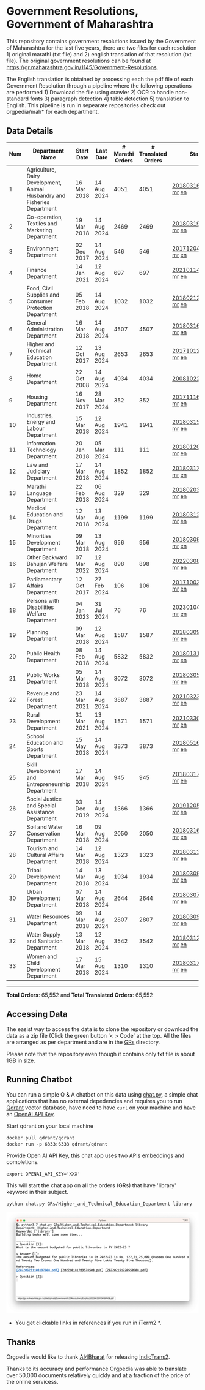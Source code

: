 # Government Resolutions, Government of Maharashtra

This repository contains government resolutions issued by the Government of Maharashtra for the last five years, there are two files for each resolution 1) original marathi (txt file) and 2) english translation of that resolution (txt file). The original government resolutions can be found at https://gr.maharashtra.gov.in/1145/Government-Resolutions.

The English translation is obtained by processing each the pdf file of each Government Resolution through a pipeline where the following operations are performed 1) Download the file using crawler 2) OCR to handle non-standard fonts 3) paragraph detection 4) table  detection 5) translation to English. This pipeline is run in sepearate repositories check out orgpedia/mah* for each department.


## Data Details

| Num | Department Name | Start Date | Last Date | # Marathi Orders | # Translated Orders | Starting Order | Last Order |
| --- | --------------- | ---------- | --------- | ---------------- | ------------------- | -------------- | ---------- |
| 1 | Agriculture, Dairy Development, Animal Husbandry and Fisheries Department | 16 Mar 2018 | 14 Aug 2024 | 4051 | 4051 | [201803161624182101.pdf](https://gr.maharashtra.gov.in/Site/Upload/Government%20Resolutions/English/201803161624182101.pdf) [mr](GRs/Agriculture,_Dairy_Development,_Animal_Husbandry_and_Fisheries_Department/201803161624182101.pdf.mr.txt) [en](GRs/Agriculture,_Dairy_Development,_Animal_Husbandry_and_Fisheries_Department/201803161624182101.pdf.en.txt) | [202408141617167001.pdf](https://gr.maharashtra.gov.in/Site/Upload/Government%20Resolutions/English/202408141617167001.pdf) [mr](GRs/Agriculture,_Dairy_Development,_Animal_Husbandry_and_Fisheries_Department/202408141617167001.pdf.mr.txt) [en](GRs/Agriculture,_Dairy_Development,_Animal_Husbandry_and_Fisheries_Department/202408141617167001.pdf.en.txt) |
| 2 | Co-operation, Textiles and Marketing Department | 19 Mar 2018 | 14 Aug 2024 | 2469 | 2469 | [201803191257576702.pdf](https://gr.maharashtra.gov.in/Site/Upload/Government%20Resolutions/English/201803191257576702.pdf) [mr](GRs/Co-operation,_Textiles_and_Marketing_Department/201803191257576702.pdf.mr.txt) [en](GRs/Co-operation,_Textiles_and_Marketing_Department/201803191257576702.pdf.en.txt) | [202408141854197002.pdf](https://gr.maharashtra.gov.in/Site/Upload/Government%20Resolutions/English/202408141854197002.pdf) [mr](GRs/Co-operation,_Textiles_and_Marketing_Department/202408141854197002.pdf.mr.txt) [en](GRs/Co-operation,_Textiles_and_Marketing_Department/202408141854197002.pdf.en.txt) |
| 3 | Environment Department | 02 Dec 2017 | 14 Aug 2024 | 546 | 546 | [201712041147216904.pdf](https://gr.maharashtra.gov.in/Site/Upload/Government%20Resolutions/English/201712041147216904.pdf) [mr](GRs/Environment_Department/201712041147216904.pdf.mr.txt) [en](GRs/Environment_Department/201712041147216904.pdf.en.txt) | [202408141241327904.pdf](https://gr.maharashtra.gov.in/Site/Upload/Government%20Resolutions/English/202408141241327904.pdf) [mr](GRs/Environment_Department/202408141241327904.pdf.mr.txt) [en](GRs/Environment_Department/202408141241327904.pdf.en.txt) |
| 4 | Finance Department | 14 Jan 2021 | 12 Aug 2024 | 697 | 697 | [202101141237329905.pdf](https://gr.maharashtra.gov.in/Site/Upload/Government%20Resolutions/English/202101141237329905.pdf) [mr](GRs/Finance_Department/202101141237329905.pdf.mr.txt) [en](GRs/Finance_Department/202101141237329905.pdf.en.txt) | [202408121809325905.pdf](https://gr.maharashtra.gov.in/Site/Upload/Government%20Resolutions/English/202408121809325905.pdf) [mr](GRs/Finance_Department/202408121809325905.pdf.mr.txt) [en](GRs/Finance_Department/202408121809325905.pdf.en.txt) |
| 5 | Food, Civil Supplies and Consumer Protection Department | 05 Feb 2018 | 14 Aug 2024 | 1032 | 1032 | [201802121244545806.pdf](https://gr.maharashtra.gov.in/Site/Upload/Government%20Resolutions/English/201802121244545806.pdf) [mr](GRs/Food,_Civil_Supplies_and_Consumer_Protection_Department/201802121244545806.pdf.mr.txt) [en](GRs/Food,_Civil_Supplies_and_Consumer_Protection_Department/201802121244545806.pdf.en.txt) | [202408141743066906.pdf](https://gr.maharashtra.gov.in/Site/Upload/Government%20Resolutions/English/202408141743066906.pdf) [mr](GRs/Food,_Civil_Supplies_and_Consumer_Protection_Department/202408141743066906.pdf.mr.txt) [en](GRs/Food,_Civil_Supplies_and_Consumer_Protection_Department/202408141743066906.pdf.en.txt) |
| 6 | General Administration Department | 16 Mar 2018 | 14 Aug 2024 | 4507 | 4507 | [201803161224022707.pdf](https://gr.maharashtra.gov.in/Site/Upload/Government%20Resolutions/English/201803161224022707.pdf) [mr](GRs/General_Administration_Department/201803161224022707.pdf.mr.txt) [en](GRs/General_Administration_Department/201803161224022707.pdf.en.txt) | [202408141648017007.pdf](https://gr.maharashtra.gov.in/Site/Upload/Government%20Resolutions/English/202408141648017007.pdf) [mr](GRs/General_Administration_Department/202408141648017007.pdf.mr.txt) [en](GRs/General_Administration_Department/202408141648017007.pdf.en.txt) |
| 7 | Higher and Technical Education Department | 12 Oct 2017 | 13 Aug 2024 | 2653 | 2653 | [201710121514029708.pdf](https://gr.maharashtra.gov.in/Site/Upload/Government%20Resolutions/English/201710121514029708.pdf) [mr](GRs/Higher_and_Technical_Education_Department/201710121514029708.pdf.mr.txt) [en](GRs/Higher_and_Technical_Education_Department/201710121514029708.pdf.en.txt) | [202408131740577408.pdf](https://gr.maharashtra.gov.in/Site/Upload/Government%20Resolutions/English/202408131740577408.pdf) [mr](GRs/Higher_and_Technical_Education_Department/202408131740577408.pdf.mr.txt) [en](GRs/Higher_and_Technical_Education_Department/202408131740577408.pdf.en.txt) |
| 8 | Home Department | 22 Oct 2008 | 14 Aug 2024 | 4034 | 4034 | [20081022.pdf](https://gr.maharashtra.gov.in/Site/Upload/Government%20Resolutions/English/20081022.pdf) [mr](GRs/Home_Department/20081022.pdf.mr.txt) [en](GRs/Home_Department/20081022.pdf.en.txt) | [202408141511084829.pdf](https://gr.maharashtra.gov.in/Site/Upload/Government%20Resolutions/English/202408141511084829.pdf) [mr](GRs/Home_Department/202408141511084829.pdf.mr.txt) [en](GRs/Home_Department/202408141511084829.pdf.en.txt) |
| 9 | Housing Department | 16 Nov 2017 | 28 Mar 2024 | 352 | 352 | [201711161447076609.pdf](https://gr.maharashtra.gov.in/Site/Upload/Government%20Resolutions/English/201711161447076609.pdf) [mr](GRs/Housing_Department/201711161447076609.pdf.mr.txt) [en](GRs/Housing_Department/201711161447076609.pdf.en.txt) | [202403281255554909.pdf](https://gr.maharashtra.gov.in/Site/Upload/Government%20Resolutions/English/202403281255554909.pdf) [mr](GRs/Housing_Department/202403281255554909.pdf.mr.txt) [en](GRs/Housing_Department/202403281255554909.pdf.en.txt) |
| 10 | Industries, Energy and Labour Department | 15 Mar 2018 | 12 Aug 2024 | 1941 | 1941 | [201803151204055010.pdf](https://gr.maharashtra.gov.in/Site/Upload/Government%20Resolutions/English/201803151204055010.pdf) [mr](GRs/Industries,_Energy_and_Labour_Department/201803151204055010.pdf.mr.txt) [en](GRs/Industries,_Energy_and_Labour_Department/201803151204055010.pdf.en.txt) | [202408121448506110.pdf](https://gr.maharashtra.gov.in/Site/Upload/Government%20Resolutions/English/202408121448506110.pdf) [mr](GRs/Industries,_Energy_and_Labour_Department/202408121448506110.pdf.mr.txt) [en](GRs/Industries,_Energy_and_Labour_Department/202408121448506110.pdf.en.txt) |
| 11 | Information Technology Department | 20 Jan 2018 | 05 Mar 2024 | 111 | 111 | [201801201843024511.pdf](https://gr.maharashtra.gov.in/Site/Upload/Government%20Resolutions/English/201801201843024511.pdf) [mr](GRs/Information_Technology_Department/201801201843024511.pdf.mr.txt) [en](GRs/Information_Technology_Department/201801201843024511.pdf.en.txt) | [202403051249430211.pdf](https://gr.maharashtra.gov.in/Site/Upload/Government%20Resolutions/English/202403051249430211.pdf) [mr](GRs/Information_Technology_Department/202403051249430211.pdf.mr.txt) [en](GRs/Information_Technology_Department/202403051249430211.pdf.en.txt) |
| 12 | Law and Judiciary Department | 17 Mar 2018 | 14 Aug 2024 | 1852 | 1852 | [201803171129290212.pdf](https://gr.maharashtra.gov.in/Site/Upload/Government%20Resolutions/English/201803171129290212.pdf) [mr](GRs/Law_and_Judiciary_Department/201803171129290212.pdf.mr.txt) [en](GRs/Law_and_Judiciary_Department/201803171129290212.pdf.en.txt) | [202408141442217012.pdf](https://gr.maharashtra.gov.in/Site/Upload/Government%20Resolutions/English/202408141442217012.pdf) [mr](GRs/Law_and_Judiciary_Department/202408141442217012.pdf.mr.txt) [en](GRs/Law_and_Judiciary_Department/202408141442217012.pdf.en.txt) |
| 13 | Marathi Language Department | 22 Feb 2018 | 06 Aug 2024 | 329 | 329 | [201802031549154233.pdf](https://gr.maharashtra.gov.in/Site/Upload/Government%20Resolutions/English/201802031549154233.pdf) [mr](GRs/Marathi_Language_Department/201802031549154233.pdf.mr.txt) [en](GRs/Marathi_Language_Department/201802031549154233.pdf.en.txt) | [202408061526044833.pdf](https://gr.maharashtra.gov.in/Site/Upload/Government%20Resolutions/English/202408061526044833.pdf) [mr](GRs/Marathi_Language_Department/202408061526044833.pdf.mr.txt) [en](GRs/Marathi_Language_Department/202408061526044833.pdf.en.txt) |
| 14 | Medical Education and Drugs Department | 12 Mar 2018 | 13 Aug 2024 | 1199 | 1199 | [201803121137094813.pdf](https://gr.maharashtra.gov.in/Site/Upload/Government%20Resolutions/English/201803121137094813.pdf) [mr](GRs/Medical_Education_and_Drugs_Department/201803121137094813.pdf.mr.txt) [en](GRs/Medical_Education_and_Drugs_Department/201803121137094813.pdf.en.txt) | [202408131556101713.pdf](https://gr.maharashtra.gov.in/Site/Upload/Government%20Resolutions/English/202408131556101713.pdf) [mr](GRs/Medical_Education_and_Drugs_Department/202408131556101713.pdf.mr.txt) [en](GRs/Medical_Education_and_Drugs_Department/202408131556101713.pdf.en.txt) |
| 15 | Minorities Development Department | 09 Mar 2018 | 13 Aug 2024 | 956 | 956 | [201803091218355314.pdf](https://gr.maharashtra.gov.in/Site/Upload/Government%20Resolutions/English/201803091218355314.pdf) [mr](GRs/Minorities_Development_Department/201803091218355314.pdf.mr.txt) [en](GRs/Minorities_Development_Department/201803091218355314.pdf.en.txt) | [202408131743547214.pdf](https://gr.maharashtra.gov.in/Site/Upload/Government%20Resolutions/English/202408131743547214.pdf) [mr](GRs/Minorities_Development_Department/202408131743547214.pdf.mr.txt) [en](GRs/Minorities_Development_Department/202408131743547214.pdf.en.txt) |
| 16 | Other Backward Bahujan Welfare Department | 07 Mar 2022 | 12 Aug 2024 | 898 | 898 | [202203081752439334.pdf](https://gr.maharashtra.gov.in/Site/Upload/Government%20Resolutions/English/202203081752439334.pdf) [mr](GRs/Other_Backward_Bahujan_Welfare_Department/202203081752439334.pdf.mr.txt) [en](GRs/Other_Backward_Bahujan_Welfare_Department/202203081752439334.pdf.en.txt) | [202408131704367434.pdf](https://gr.maharashtra.gov.in/Site/Upload/Government%20Resolutions/English/202408131704367434.pdf) [mr](GRs/Other_Backward_Bahujan_Welfare_Department/202408131704367434.pdf.mr.txt) [en](GRs/Other_Backward_Bahujan_Welfare_Department/202408131704367434.pdf.en.txt) |
| 17 | Parliamentary Affairs Department | 12 Oct 2017 | 27 Feb 2024 | 106 | 106 | [201710031642378615.pdf](https://gr.maharashtra.gov.in/Site/Upload/Government%20Resolutions/English/201710031642378615.pdf) [mr](GRs/Parliamentary_Affairs_Department/201710031642378615.pdf.mr.txt) [en](GRs/Parliamentary_Affairs_Department/201710031642378615.pdf.en.txt) | [202402271500283915.pdf](https://gr.maharashtra.gov.in/Site/Upload/Government%20Resolutions/English/202402271500283915.pdf) [mr](GRs/Parliamentary_Affairs_Department/202402271500283915.pdf.mr.txt) [en](GRs/Parliamentary_Affairs_Department/202402271500283915.pdf.en.txt) |
| 18 | Persons with Disabilities Welfare Department | 04 Jan 2023 | 31 Jul 2024 | 76 | 76 | [202301041906309635.pdf](https://gr.maharashtra.gov.in/Site/Upload/Government%20Resolutions/English/202301041906309635.pdf) [mr](GRs/Persons_with_Disabilities_Welfare_Department/202301041906309635.pdf.mr.txt) [en](GRs/Persons_with_Disabilities_Welfare_Department/202301041906309635.pdf.en.txt) | [202408011226015335.pdf](https://gr.maharashtra.gov.in/Site/Upload/Government%20Resolutions/English/202408011226015335.pdf) [mr](GRs/Persons_with_Disabilities_Welfare_Department/202408011226015335.pdf.mr.txt) [en](GRs/Persons_with_Disabilities_Welfare_Department/202408011226015335.pdf.en.txt) |
| 19 | Planning Department | 09 Mar 2018 | 12 Aug 2024 | 1587 | 1587 | [201803091441032716.pdf](https://gr.maharashtra.gov.in/Site/Upload/Government%20Resolutions/English/201803091441032716.pdf) [mr](GRs/Planning_Department/201803091441032716.pdf.mr.txt) [en](GRs/Planning_Department/201803091441032716.pdf.en.txt) | [202408121121563416.pdf](https://gr.maharashtra.gov.in/Site/Upload/Government%20Resolutions/English/202408121121563416.pdf) [mr](GRs/Planning_Department/202408121121563416.pdf.mr.txt) [en](GRs/Planning_Department/202408121121563416.pdf.en.txt) |
| 20 | Public Health Department | 08 Feb 2018 | 14 Aug 2024 | 5832 | 5832 | [201801311722275417.pdf](https://gr.maharashtra.gov.in/Site/Upload/Government%20Resolutions/English/201801311722275417.pdf) [mr](GRs/Public_Health_Department/201801311722275417.pdf.mr.txt) [en](GRs/Public_Health_Department/201801311722275417.pdf.en.txt) | [202408131748383017.pdf](https://gr.maharashtra.gov.in/Site/Upload/Government%20Resolutions/English/202408131748383017.pdf) [mr](GRs/Public_Health_Department/202408131748383017.pdf.mr.txt) [en](GRs/Public_Health_Department/202408131748383017.pdf.en.txt) |
| 21 | Public Works Department | 05 Mar 2018 | 14 Aug 2024 | 3072 | 3072 | [201803051515468118.pdf](https://gr.maharashtra.gov.in/Site/Upload/Government%20Resolutions/English/201803051515468118.pdf) [mr](GRs/Public_Works_Department/201803051515468118.pdf.mr.txt) [en](GRs/Public_Works_Department/201803051515468118.pdf.en.txt) | [202408141454079518.pdf](https://gr.maharashtra.gov.in/Site/Upload/Government%20Resolutions/English/202408141454079518.pdf) [mr](GRs/Public_Works_Department/202408141454079518.pdf.mr.txt) [en](GRs/Public_Works_Department/202408141454079518.pdf.en.txt) |
| 22 | Revenue and Forest Department | 23 Mar 2021 | 14 Aug 2024 | 3887 | 3887 | [202103231328393119.pdf](https://gr.maharashtra.gov.in/Site/Upload/Government%20Resolutions/English/202103231328393119.pdf) [mr](GRs/Revenue_and_Forest_Department/202103231328393119.pdf.mr.txt) [en](GRs/Revenue_and_Forest_Department/202103231328393119.pdf.en.txt) | [202408141308085619.pdf](https://gr.maharashtra.gov.in/Site/Upload/Government%20Resolutions/English/202408141308085619.pdf) [mr](GRs/Revenue_and_Forest_Department/202408141308085619.pdf.mr.txt) [en](GRs/Revenue_and_Forest_Department/202408141308085619.pdf.en.txt) |
| 23 | Rural Development Department | 31 Mar 2021 | 13 Aug 2024 | 1571 | 1571 | [202103301021181120.pdf](https://gr.maharashtra.gov.in/Site/Upload/Government%20Resolutions/English/202103301021181120.pdf) [mr](GRs/Rural_Development_Department/202103301021181120.pdf.mr.txt) [en](GRs/Rural_Development_Department/202103301021181120.pdf.en.txt) | [202408131251517420.pdf](https://gr.maharashtra.gov.in/Site/Upload/Government%20Resolutions/English/202408131251517420.pdf) [mr](GRs/Rural_Development_Department/202408131251517420.pdf.mr.txt) [en](GRs/Rural_Development_Department/202408131251517420.pdf.en.txt) |
| 24 | School Education and Sports Department | 15 May 2018 | 14 Aug 2024 | 3873 | 3873 | [201805161114241221.pdf](https://gr.maharashtra.gov.in/Site/Upload/Government%20Resolutions/English/201805161114241221.pdf) [mr](GRs/School_Education_and_Sports_Department/201805161114241221.pdf.mr.txt) [en](GRs/School_Education_and_Sports_Department/201805161114241221.pdf.en.txt) | [202408141932182121.pdf](https://gr.maharashtra.gov.in/Site/Upload/Government%20Resolutions/English/202408141932182121.pdf) [mr](GRs/School_Education_and_Sports_Department/202408141932182121.pdf.mr.txt) [en](GRs/School_Education_and_Sports_Department/202408141932182121.pdf.en.txt) |
| 25 | Skill Development and Entrepreneurship Department | 17 Mar 2018 | 14 Aug 2024 | 945 | 945 | [201803171322099003.pdf](https://gr.maharashtra.gov.in/Site/Upload/Government%20Resolutions/English/201803171322099003.pdf) [mr](GRs/Skill_Development_and_Entrepreneurship_Department/201803171322099003.pdf.mr.txt) [en](GRs/Skill_Development_and_Entrepreneurship_Department/201803171322099003.pdf.en.txt) | [202408141739298003.pdf](https://gr.maharashtra.gov.in/Site/Upload/Government%20Resolutions/English/202408141739298003.pdf) [mr](GRs/Skill_Development_and_Entrepreneurship_Department/202408141739298003.pdf.mr.txt) [en](GRs/Skill_Development_and_Entrepreneurship_Department/202408141739298003.pdf.en.txt) |
| 26 | Social Justice and Special Assistance Department | 03 Dec 2019 | 14 Aug 2024 | 1366 | 1366 | [201912051107011622.pdf](https://gr.maharashtra.gov.in/Site/Upload/Government%20Resolutions/English/201912051107011622.pdf) [mr](GRs/Social_Justice_and_Special_Assistance_Department/201912051107011622.pdf.mr.txt) [en](GRs/Social_Justice_and_Special_Assistance_Department/201912051107011622.pdf.en.txt) | [202408141105567322.pdf](https://gr.maharashtra.gov.in/Site/Upload/Government%20Resolutions/English/202408141105567322.pdf) [mr](GRs/Social_Justice_and_Special_Assistance_Department/202408141105567322.pdf.mr.txt) [en](GRs/Social_Justice_and_Special_Assistance_Department/202408141105567322.pdf.en.txt) |
| 27 | Soil and Water Conservation Department | 16 Mar 2018 | 09 Aug 2024 | 2050 | 2050 | [201803161247582426.pdf](https://gr.maharashtra.gov.in/Site/Upload/Government%20Resolutions/English/201803161247582426.pdf) [mr](GRs/Soil_and_Water_Conservation_Department/201803161247582426.pdf.mr.txt) [en](GRs/Soil_and_Water_Conservation_Department/201803161247582426.pdf.en.txt) | [202408091742189626.pdf](https://gr.maharashtra.gov.in/Site/Upload/Government%20Resolutions/English/202408091742189626.pdf) [mr](GRs/Soil_and_Water_Conservation_Department/202408091742189626.pdf.mr.txt) [en](GRs/Soil_and_Water_Conservation_Department/202408091742189626.pdf.en.txt) |
| 28 | Tourism and Cultural Affairs Department | 14 Mar 2018 | 12 Aug 2024 | 1323 | 1323 | [201803131542054523.pdf](https://gr.maharashtra.gov.in/Site/Upload/Government%20Resolutions/English/201803131542054523.pdf) [mr](GRs/Tourism_and_Cultural_Affairs_Department/201803131542054523.pdf.mr.txt) [en](GRs/Tourism_and_Cultural_Affairs_Department/201803131542054523.pdf.en.txt) | [202408121719161123.pdf](https://gr.maharashtra.gov.in/Site/Upload/Government%20Resolutions/English/202408121719161123.pdf) [mr](GRs/Tourism_and_Cultural_Affairs_Department/202408121719161123.pdf.mr.txt) [en](GRs/Tourism_and_Cultural_Affairs_Department/202408121719161123.pdf.en.txt) |
| 29 | Tribal Development Department | 14 Mar 2018 | 13 Aug 2024 | 1934 | 1934 | [201803091105184924.pdf](https://gr.maharashtra.gov.in/Site/Upload/Government%20Resolutions/English/201803091105184924.pdf) [mr](GRs/Tribal_Development_Department/201803091105184924.pdf.mr.txt) [en](GRs/Tribal_Development_Department/201803091105184924.pdf.en.txt) | [202408071027210724.pdf](https://gr.maharashtra.gov.in/Site/Upload/Government%20Resolutions/English/202408071027210724.pdf) [mr](GRs/Tribal_Development_Department/202408071027210724.pdf.mr.txt) [en](GRs/Tribal_Development_Department/202408071027210724.pdf.en.txt) |
| 30 | Urban Development Department | 07 Mar 2018 | 14 Aug 2024 | 2644 | 2644 | [201803071203178325.pdf](https://gr.maharashtra.gov.in/Site/Upload/Government%20Resolutions/English/201803071203178325.pdf) [mr](GRs/Urban_Development_Department/201803071203178325.pdf.mr.txt) [en](GRs/Urban_Development_Department/201803071203178325.pdf.en.txt) | [202408141841038925.pdf](https://gr.maharashtra.gov.in/Site/Upload/Government%20Resolutions/English/202408141841038925.pdf) [mr](GRs/Urban_Development_Department/202408141841038925.pdf.mr.txt) [en](GRs/Urban_Development_Department/202408141841038925.pdf.en.txt) |
| 31 | Water Resources Department | 09 Mar 2018 | 14 Aug 2024 | 2807 | 2807 | [201803091034435527.pdf](https://gr.maharashtra.gov.in/Site/Upload/Government%20Resolutions/English/201803091034435527.pdf) [mr](GRs/Water_Resources_Department/201803091034435527.pdf.mr.txt) [en](GRs/Water_Resources_Department/201803091034435527.pdf.en.txt) | [202408141244143927.pdf](https://gr.maharashtra.gov.in/Site/Upload/Government%20Resolutions/English/202408141244143927.pdf) [mr](GRs/Water_Resources_Department/202408141244143927.pdf.mr.txt) [en](GRs/Water_Resources_Department/202408141244143927.pdf.en.txt) |
| 32 | Water Supply and Sanitation Department | 13 Mar 2018 | 12 Aug 2024 | 3542 | 3542 | [201803121414108428.pdf](https://gr.maharashtra.gov.in/Site/Upload/Government%20Resolutions/English/201803121414108428.pdf) [mr](GRs/Water_Supply_and_Sanitation_Department/201803121414108428.pdf.mr.txt) [en](GRs/Water_Supply_and_Sanitation_Department/201803121414108428.pdf.en.txt) | [202408121812441028.pdf](https://gr.maharashtra.gov.in/Site/Upload/Government%20Resolutions/English/202408121812441028.pdf) [mr](GRs/Water_Supply_and_Sanitation_Department/202408121812441028.pdf.mr.txt) [en](GRs/Water_Supply_and_Sanitation_Department/202408121812441028.pdf.en.txt) |
| 33 | Women and Child Development Department | 17 Mar 2018 | 15 Aug 2024 | 1310 | 1310 | [201803171539444330.pdf](https://gr.maharashtra.gov.in/Site/Upload/Government%20Resolutions/English/201803171539444330.pdf) [mr](GRs/Women_and_Child_Development_Department/201803171539444330.pdf.mr.txt) [en](GRs/Women_and_Child_Development_Department/201803171539444330.pdf.en.txt) | [202408151119167230.pdf](https://gr.maharashtra.gov.in/Site/Upload/Government%20Resolutions/English/202408151119167230.pdf.pdf) [mr](GRs/Women_and_Child_Development_Department/202408151119167230.pdf.mr.txt) [en](GRs/Women_and_Child_Development_Department/202408151119167230.pdf.en.txt) |
----------------------------------------------------------------------------------------------------

**Total Orders**: 65,552 and **Total Translated Orders**: 65,552
## Accessing Data

The easist way to access the data is to clone the repository or download the data as a zip file (Click the green button '< > Code' at the top. All the files are arranged as per department and are in the [GRs](GRs) directory.

Please note that the repository even though it contains only txt file is about 1GB in size.

## Running Chatbot

You can run a simple Q & A chatbot on this data using [chat.py](chat.py), a simple chat applications that has no external depedencies and requires you to run [Qdrant](https://qdrant.tech/) vector database, have need to have `curl` on your machine and have an [OpenAI API Key](https://help.openai.com/en/articles/4936850-where-do-i-find-my-secret-api-key).

Start qdrant on your local machine
```shell
docker pull qdrant/qdrant
docker run -p 6333:6333 qdrant/qdrant
```

Provide Open AI API Key, this chat app uses two APIs embeddings and completions.
```shell
export OPENAI_API_KEY='XXX'
```

This will start the chat app on all the orders (GRs) that have 'library' keyword in their subject.

```shell
python chat.py GRs/Higher_and_Technical_Education_Department library
```

![screenshot of running chat.py](screenshot.png)

* You get clickable links in references if you run in iTerm2 *.

## Thanks

Orgpedia would like to thank [AI4Bharat](https://ai4bharat.iitm.ac.in/) for releasing [IndicTrans2](https://github.com/AI4Bharat/IndicTrans2).

Thanks to its accuracy and performance Orgpedia was able to translate over 50,000 documents relatively quickly and at a fraction of the price of the online servicess.












